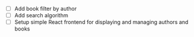 - [ ] Add book filter by author
- [ ] Add search algorithm
- [ ] Setup simple React frontend for displaying and managing authors and books
